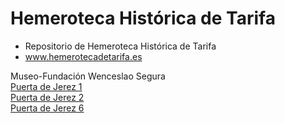 # Hemeroteca Histórica de Tarifa
* Repositorio de Hemeroteca Histórica de Tarifa
* www.hemerotecadetarifa.es
<div>Museo-Fundación Wenceslao Segura</div>

<div>
<a href="https://hemerotecadetarifa.github.io/hemeroteca/Puerta de Jerez - 1 - Año 2000.pdf" target="_parent">Puerta de Jerez 1</a> </br>
<a href="https://hemerotecadetarifa.github.io/hemeroteca/Puerta de Jerez - 2 - Año 2000.pdf" target="_parent">Puerta de Jerez 2</a> </br>
<a href="https://hemerotecadetarifa.github.io/hemeroteca/Puerta de Jerez - 6 - Año 2001.pdf" target="_parent">Puerta de Jerez 6</a> </br>
</div>
